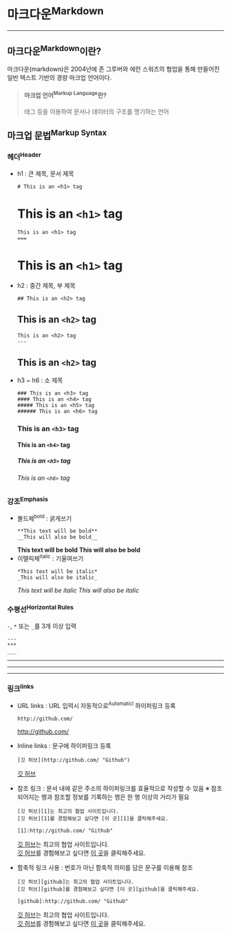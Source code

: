 # 마크다운<sup>Markdown</sup>
------------
마크다운<sup>Markdown</sup>이란?
------------
마크다운(markdown)은 2004년에 존 그루버와 에런 스워츠의 협업을 통해 만들어진 일반 텍스트 기반의 경량 마크업 언어이다.

> #### 마크업 언어<sup>Markup Language</sup>란?
> 태그 등을 이용하여 문서나 데이터의 구조를 명기하는 언어

마크업 문법<sup>Markup Syntax</sup>
----
### 헤더<sup>Header</sup>
- h1 : 큰 제목, 문서 제목
  ```
  # This is an <h1> tag
  ```
  # This is an `<h1>` tag
  ```
  This is an <h1> tag
  ===
  ```
  This is an `<h1>` tag
  ===
- h2 : 중간 제목, 부 제목
  ```
  ## This is an <h2> tag
  ```
  ## This is an `<h2>` tag
  ```
  This is an <h2> tag
  ---
  ```
  This is an `<h2>` tag
  ---
- h3 ~ h6 : 소 제목
  ```
  ### This is an <h3> tag
  #### This is an <h4> tag
  ##### This is an <h5> tag
  ###### This is an <h6> tag
  ```
  ### This is an `<h3>` tag
  #### This is an `<h4>` tag
  ##### This is an `<h5>` tag
  ###### This is an `<h6>` tag

### 강조<sup>Emphasis</sup>
- 볼드체<sup>bold</sup> : 굵게쓰기
  ```
  **This text will be bold**
  __This will also be bold__
  ```
  **This text will be bold**
  __This will also be bold__
- 이탤릭체<sup>italic</sup> : 기울여쓰기
  ```
  *This text will be italic*
  _This will also be italic_
  ```
  *This text will be italic*
  _This will also be italic_


### 수평선<sup>Horizontal Rules</sup>
`-`, `*` 또는 `_`를 3개 이상 입력
```
---
***
___
```
---
***
___

### 링크<sup>links</sup>
- URL links : URL 입력시 자동적으로<sup>Automaticl</sup> 하이퍼링크 등록
  ```
  http://github.com/
  ```
  http://github.com/
- Inline links : 문구에 하이퍼링크 등록
  ```
  [깃 허브](http://github.com/ "Github")
  ```
  [깃 허브](http://github.com/ "Github")
- 참조 링크 : 문서 내에 같은 주소의 하이퍼링크를 효율적으로 작성할 수 있음
  ※ 참조되어지는 행과 참조할 정보를 기록하는 행은 한 행 이상의 거리가 필요
  ```
  [깃 허브][1]는 최고의 협업 사이트입니다.
  [깃 허브][1]를 경험해보고 싶다면 [이 곳][1]을 클릭해주세요.
  
  [1]:http://github.com/ "Github"
  ```
  [깃 허브][1]는 최고의 협업 사이트입니다.  
  [깃 허브][1]를 경험해보고 싶다면 [이 곳][1]을 클릭해주세요.
  
  [1]:http://github.com/ "Github"
- 함축적 링크 사용 : 번호가 아닌 함축적 의미를 담은 문구를 이용해 참조
  ```
  [깃 허브][github]는 최고의 협업 사이트입니다.
  [깃 허브][github]를 경험해보고 싶다면 [이 곳][github]을 클릭해주세요.
  
  [github]:http://github.com/ "Github"
  ```
  [깃 허브][github]는 최고의 협업 사이트입니다.  
  [깃 허브][github]를 경험해보고 싶다면 [이 곳][github]을 클릭해주세요.
  
  [github]:http://github.com/ "Github"
  
  
  

  
  
  
